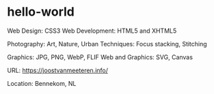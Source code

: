 # hello-world

Web Design: CSS3
Web Development: HTML5 and XHTML5

Photography: Art, Nature, Urban
Techniques: Focus stacking, Stitching

Graphics: JPG, PNG, WebP, FLIF
Web and Graphics: SVG, Canvas

URL: https://joostvanmeeteren.info/

Location: Bennekom, NL
